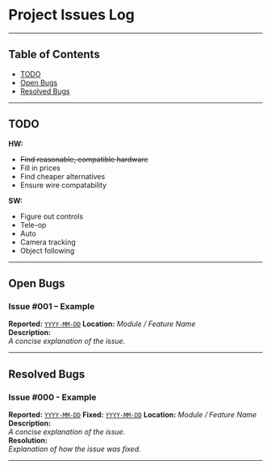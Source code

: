 # Project Issues Log

---

## Table of Contents
- [TODO](#todo)
- [Open Bugs](#open-bugs)
- [Resolved Bugs](#resolved-bugs)

---

## TODO
**HW:**
* ~~Find reasonable, compatible hardware~~
* Fill in prices
* Find cheaper alternatives
* Ensure wire compatability

**SW:**
* Figure out controls
* Tele-op
* Auto
* Camera tracking
* Object following

---

## Open Bugs  
### **Issue #001** – Example  
**Reported:** [`YYYY-MM-DD`](https://your-repo/commit/...)
**Location:** _Module / Feature Name_  
**Description:**  
_A concise explanation of the issue._  

---

## Resolved Bugs  
### **Issue #000** - Example  
**Reported:** [`YYYY-MM-DD`](https://your-repo/commit/...)
**Fixed:** [`YYYY-MM-DD`](https://your-repo/commit/...)
**Location:** _Module / Feature Name_  
**Description:**  
_A concise explanation of the issue._  
**Resolution:**  
_Explanation of how the issue was fixed._  

---